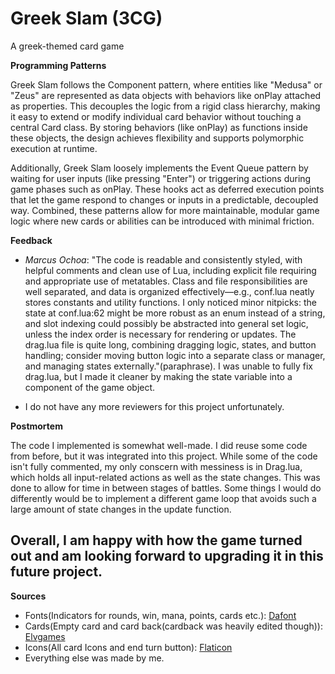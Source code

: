 # Greek Slam (3CG)
 A greek-themed card game

**Programming Patterns** 

Greek Slam follows the Component pattern, where entities like "Medusa" or "Zeus" are represented as data objects with behaviors like onPlay attached as properties. This decouples the logic from a rigid class hierarchy, making it easy to extend or modify individual card behavior without touching a central Card class. By storing behaviors (like onPlay) as functions inside these objects, the design achieves flexibility and supports polymorphic execution at runtime.

Additionally, Greek Slam loosely implements the Event Queue pattern by waiting for user inputs (like pressing "Enter") or triggering actions during game phases such as onPlay. These hooks act as deferred execution points that let the game respond to changes or inputs in a predictable, decoupled way. Combined, these patterns allow for more maintainable, modular game logic where new cards or abilities can be introduced with minimal friction.

**Feedback**

- *Marcus Ochoa*: "The code is readable and consistently styled, with helpful comments and clean use of Lua, including explicit file requiring and appropriate use of metatables. Class and file responsibilities are well separated, and data is organized effectively—e.g., conf.lua neatly stores constants and utility functions. I only noticed minor nitpicks: the state at conf.lua:62 might be more robust as an enum instead of a string, and slot indexing could possibly be abstracted into general set logic, unless the index order is necessary for rendering or updates. The drag.lua file is quite long, combining dragging logic, states, and button handling; consider moving button logic into a separate class or manager, and managing states externally."(paraphrase). I was unable to fully fix drag.lua, but I made it cleaner by making the state variable into a component of the game object.

- I do not have any more reviewers for this project unfortunately.

**Postmortem**

The code I implemented is somewhat well-made. I did reuse some code from before, but it was integrated into this project. While some of the code isn't fully commented, my only conscern with messiness is in Drag.lua, which holds all input-related actions as well as the state changes. This was done to allow for time in between stages of battles. Some things I would do differently would be to implement a different game loop that avoids such a large amount of state changes in the update function. 

Overall, I am happy with how the game turned out and am looking forward to upgrading it in this future project. 
---

**Sources**
- Fonts(Indicators for rounds, win, mana, points, cards etc.): [Dafont](https://www.dafont.com/)
- Cards(Empty card and card back(cardback was heavily edited though)): [Elvgames](https://elvgames.itch.io/playing-cards-pixelart-asset-pack)
- Icons(All card Icons and end turn button): [Flaticon](https://www.flaticon.com/packs/search?word=greek%20mythology)
- Everything else was made by me.